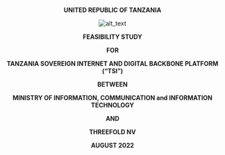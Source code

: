 **<p style="text-align: center;">UNITED REPUBLIC OF TANZANIA</p>**

<div style="text-align: center;">

![alt_text](../img/tanzania_flag.png "image_tooltip")

</div>

**<p style="text-align: center;">FEASIBILITY STUDY</p>**

**<p style="text-align: center;">FOR</p>**

**<p style="text-align: center;">TANZANIA SOVEREIGN INTERNET AND DIGITAL BACKBONE PLATFORM (“TSI”)</p>**

**<p style="text-align: center;">BETWEEN</p>**

**<p style="text-align: center;">MINISTRY OF INFORMATION, COMMUNICATION and INFORMATION TECHNOLOGY</p>**

**<p style="text-align: center;">AND</p>**

**<p style="text-align: center;">THREEFOLD NV</p>**

**<p style="text-align: center;">AUGUST 2022</p>**
